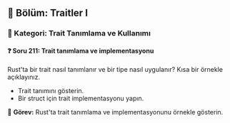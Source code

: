 ## 📘 Bölüm: Traitler I  
### 🔹 Kategori: Trait Tanımlama ve Kullanımı  
#### ❓ Soru 211: Trait tanımlama ve implementasyonu

Rust'ta bir trait nasıl tanımlanır ve bir tipe nasıl uygulanır? Kısa bir örnekle açıklayınız.

- Trait tanımını gösterin.
- Bir struct için trait implementasyonu yapın.

🔧 **Görev:** Rust'ta trait tanımlama ve implementasyonunu örnekle gösterin.
